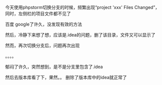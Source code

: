 今天使用phpstorm切换分支的时候，频繁出现“project 'xxx' Files Changed”，同时，左侧栏的项目文件都不见了

百度 google了许久，没发现有效的方法

然后，冷静下来想了想，应该是.idea的问题，删了该目录，文件又可以显示了

然而，再次切换分支后，问题再次出现

。。。。

郁闷了许久，突然想到，是不是分支里包含了.idea

然后去版本库看了下，果然。。 删除了版本库中的idea就正常了
